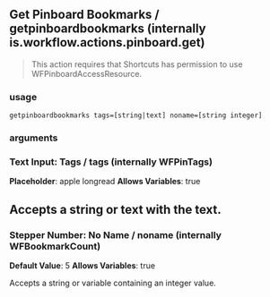 
## Get Pinboard Bookmarks / getpinboardbookmarks (internally is.workflow.actions.pinboard.get)


> This action requires that Shortcuts has permission to use WFPinboardAccessResource.

### usage
`getpinboardbookmarks tags=[string|text] noname=[string integer]`

### arguments
### Text Input: Tags / tags (internally WFPinTags)
**Placeholder**: apple longread
**Allows Variables**: true


Accepts a string 
or text
with the text.
---
### Stepper Number: No Name / noname (internally WFBookmarkCount)
**Default Value**: 5
**Allows Variables**: true


Accepts a string 
or variable
containing an integer value.
